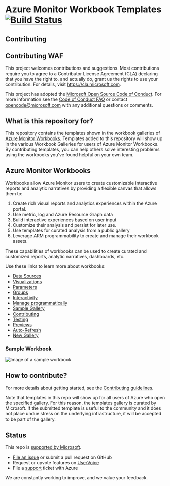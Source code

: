 # Azure Monitor Workbook Templates [![Build Status](https://github.com/microsoft/Application-Insights-Workbooks/workflows/Template%20Validation/badge.svg)](https://travis-ci.org/microsoft/Application-Insights-Workbooks)



## Contributing
## Contributing WAF

This project welcomes contributions and suggestions. Most contributions require you to agree to a 
Contributor License Agreement (CLA) declaring that you have the right to, and actually do, grant us 
the rights to use your contribution. For details, visit https://cla.microsoft.com.

This project has adopted the [Microsoft Open Source Code of Conduct](https://opensource.microsoft.com/codeofconduct/).
For more information see the [Code of Conduct FAQ](https://opensource.microsoft.com/codeofconduct/faq/) or
contact [opencode@microsoft.com](mailto:opencode@microsoft.com) with any additional questions or comments. 

## What is this repository for?
This repository contains the templates shown in the workbook galleries of [Azure Monitor Workbooks](https://docs.microsoft.com/azure/application-insights/app-insights-usage-workbooks). Templates added to this repository will show up in the various Workbook Galleries for users of Azure Monitor Workbooks. By contributing templates, you can help others solve interesting problems using the workbooks you've found helpful on your own team.

## Azure Monitor Workbooks

Workbooks allow Azure Monitor users to create customizable interactive reports and analytic narratives by providing a flexible canvas that allows them to:

1.	Create rich visual reports and analytics experiences within the Azure portal.
2.	Use metric, log and Azure Resource Graph data
3.	Build interactive experiences based on user input
4.	Customize their analysis and persist for later use.
5.	Use templates for curated analysis from a public gallery
6.	Leverage ARM programmability to create and manage their workbook assets.

These capabilities of workbooks can be used to create curated and customized reports, analytic narratives, dashboards, etc. 

Use these links to learn more about workbooks:

* [Data Sources](Documentation/DataSources/DataSources.md)
* [Visualizations](Documentation/Visualizations/Visualizations.md)
* [Parameters](Documentation/Parameters/Parameters.md)
* [Groups](Documentation/Groups/Groups.md)
* [Interactivity](Documentation/Interactivity.md)
* [Manage programmatically](Documentation/Programmatically.md)
* [Sample Gallery](Documentation/Samples/Samples.md)
* [Contributing](Documentation/Contributing.md) 
* [Testing](Documentation/Contributing.md#how-to-test-your-changes)
* [Previews](Documentation/Contributing.md#testing-preview-workbook-templates)
* [Auto-Refresh](Documentation/AutoRefresh.md)
* [New Gallery](Documentation/Gallery.md)

### Sample Workbook 
![Image of a sample workbook](Documentation/Images/WorkbookExample.png)

## How to contribute?

For more details about getting started, see the [Contributing guidelines](CONTRIBUTING.md).

Note that templates in this repo will show up for all users of Azure who open the specified gallery. For this reason, the templates gallery is curated by Microsoft. If the submitted template is useful to the community and it does not place undue stress on the underlying infrastructure, it will be accepted to be part of the gallery.

## Status
This repo is [supported by Microsoft](https://docs.microsoft.com/en-us/azure/azure-monitor).
* [File an issue](new-issue) or submit a pull request on GitHub
* Request or upvote features on [UserVoice](https://feedback.azure.com/forums/913690-azure-monitor)
* File a [support](https://docs.microsoft.com/en-us/azure/azure-supportability/how-to-create-azure-support-request) ticket with Azure

We are constantly working to improve, and we value your feedback.
